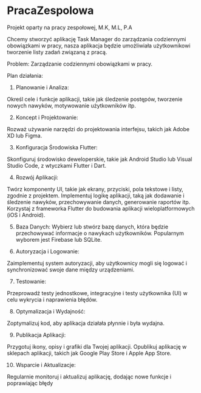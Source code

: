 # PracaZespolowa
Projekt oparty na pracy zespołowej, M.K, M.L, P.A


Chcemy stworzyć aplikację Task Manager do zarządzania codziennymi obowiązkami w pracy, nasza aplikacja będzie umożliwiała użytkownikowi tworzenie listy zadań związaną z pracą.

Problem: Zarządzanie codziennymi obowiązkami w pracy.

Plan działania:
1. Planowanie i Analiza:

Określ cele i funkcje aplikacji, takie jak śledzenie postępów, tworzenie nowych nawyków, motywowanie użytkowników itp.

2. Koncept i Projektowanie:

Rozważ używanie narzędzi do projektowania interfejsu, takich jak Adobe XD lub Figma.

3. Konfiguracja Środowiska Flutter:

Skonfiguruj środowisko deweloperskie, takie jak Android Studio lub Visual Studio Code, z wtyczkami Flutter i Dart.

4. Rozwój Aplikacji:

Twórz komponenty UI, takie jak ekrany, przyciski, pola tekstowe i listy, zgodnie z projektem.
Implementuj logikę aplikacji, taką jak dodawanie i śledzenie nawyków, przechowywanie danych, generowanie raportów itp.
Korzystaj z frameworka Flutter do budowania aplikacji wieloplatformowych (iOS i Android).

5. Baza Danych:
Wybierz lub stwórz bazę danych, która będzie przechowywać informacje o nawykach użytkowników. Popularnym wyborem jest Firebase lub SQLite.

6. Autoryzacja i Logowanie:

Zaimplementuj system autoryzacji, aby użytkownicy mogli się logować i synchronizować swoje dane między urządzeniami.

7. Testowanie:

Przeprowadź testy jednostkowe, integracyjne i testy użytkownika (UI) w celu wykrycia i naprawienia błędów.

8. Optymalizacja i Wydajność:

Zoptymalizuj kod, aby aplikacja działała płynnie i była wydajna.

9. Publikacja Aplikacji:

Przygotuj ikony, opisy i grafiki dla Twojej aplikacji.
Opublikuj aplikację w sklepach aplikacji, takich jak Google Play Store i Apple App Store.

10. Wsparcie i Aktualizacje:

Regularnie monitoruj i aktualizuj aplikację, dodając nowe funkcje i poprawiając błędy
